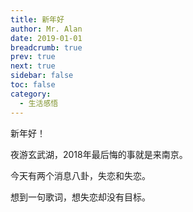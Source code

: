 ```yaml
---
title: 新年好
author: Mr. Alan
date: 2019-01-01
breadcrumb: true
prev: true
next: true
sidebar: false
toc: false
category:
  - 生活感悟
---
```

新年好！

夜游玄武湖，2018年最后悔的事就是来南京。

今天有两个消息八卦，失恋和失恋。

想到一句歌词，想失恋却没有目标。
